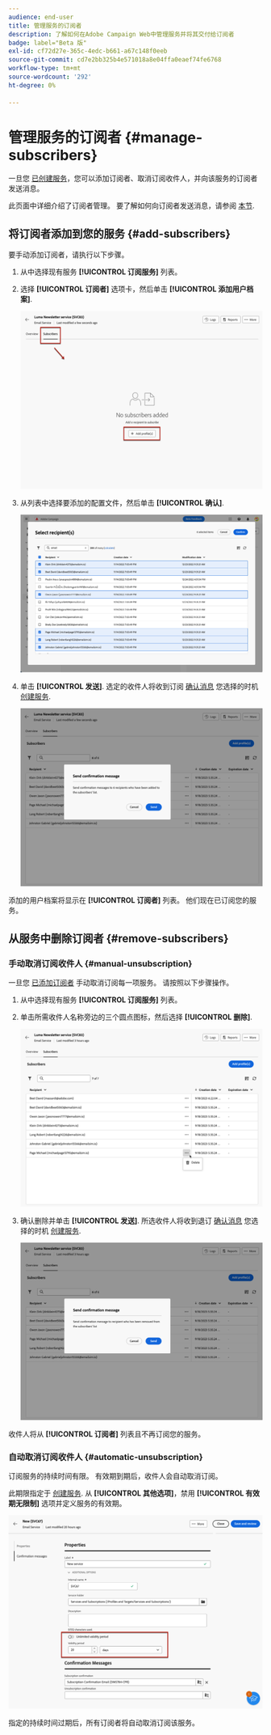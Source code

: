 ```yaml
---
audience: end-user
title: 管理服务的订阅者
description: 了解如何在Adobe Campaign Web中管理服务并将其交付给订阅者
badge: label="Beta 版"
exl-id: cf72d27e-365c-4edc-b661-a67c148f0eeb
source-git-commit: cd7e2bb325b4e571018a8e04ffa0eaef74fe6768
workflow-type: tm+mt
source-wordcount: '292'
ht-degree: 0%

---
```


# 管理服务的订阅者 {#manage-subscribers}

一旦您 [已创建服务](manage-services.md#create-service)，您可以添加订阅者、取消订阅收件人，并向该服务的订阅者发送消息。

此页面中详细介绍了订阅者管理。 要了解如何向订阅者发送消息，请参阅 [本节](../msg/send-to-subscribers.md).

## 将订阅者添加到您的服务 {#add-subscribers}

要手动添加订阅者，请执行以下步骤。

1. 从中选择现有服务 **[!UICONTROL 订阅服务]** 列表。

1. 选择 **[!UICONTROL 订阅者]** 选项卡，然后单击 **[!UICONTROL 添加用户档案]**.

   ![](assets/service-subscribers-tab.png)

1. 从列表中选择要添加的配置文件，然后单击 **[!UICONTROL 确认]**.

   ![](assets/service-subscribers-select-profiles.png)

1. 单击 **[!UICONTROL 发送]**.<!--if you click cancel, does it mean that no message is sent but recipients are still subscribed, or they are not subscribed? it's 2 different actions in the console)--> 选定的收件人将收到订阅 [确认消息](manage-services.md#create-confirmation-message) 您选择的时机 [创建服务](manage-services.md#create-service).

   ![](assets/service-subscribers-confirmation-msg.png)

添加的用户档案将显示在 **[!UICONTROL 订阅者]** 列表。 他们现在已订阅您的服务。

## 从服务中删除订阅者 {#remove-subscribers}

### 手动取消订阅收件人 {#manual-unsubscription}

一旦您 [已添加订阅者](#add-subscribers) 手动取消订阅每一项服务。 请按照以下步骤操作。

1. 从中选择现有服务 **[!UICONTROL 订阅服务]** 列表。

1. 单击所需收件人名称旁边的三个圆点图标，然后选择 **[!UICONTROL 删除]**.

   ![](assets/service-subscribers-delete.png)

1. 确认删除并单击 **[!UICONTROL 发送]**. 所选收件人将收到退订 [确认消息](manage-services.md#create-confirmation-message) 您选择的时机 [创建服务](manage-services.md#create-service).

   ![](assets/service-subscribers-delete-confirmation.png)

收件人将从 **[!UICONTROL 订阅者]** 列表且不再订阅您的服务。

### 自动取消订阅收件人 {#automatic-unsubscription}

订阅服务的持续时间有限。 有效期到期后，收件人会自动取消订阅。

此期限指定于 [创建服务](manage-services.md#create-service). 从 **[!UICONTROL 其他选项]**，禁用 **[!UICONTROL 有效期无限制]** 选项并定义服务的有效期。

![](assets/service-create-validity-period.png)

指定的持续时间过期后，所有订阅者将自动取消订阅该服务。
